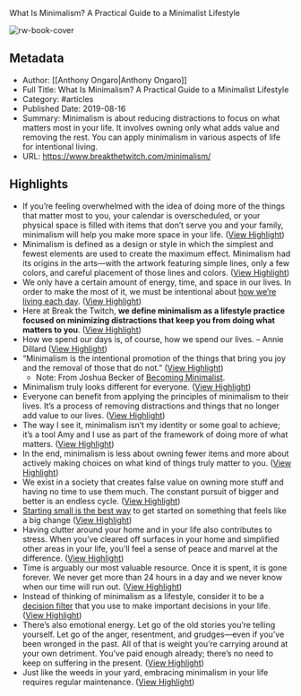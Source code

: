 What Is Minimalism? A Practical Guide to a Minimalist Lifestyle

![rw-book-cover](https://www.breakthetwitch.com/wp-content/uploads/2019/08/What-Is-Minimalism-Pin.jpg)

## Metadata
- Author: [[Anthony Ongaro|Anthony Ongaro]]
- Full Title: What Is Minimalism? A Practical Guide to a Minimalist Lifestyle
- Category: #articles
- Published Date: 2019-08-16
- Summary: Minimalism is about reducing distractions to focus on what matters most in your life. It involves owning only what adds value and removing the rest. You can apply minimalism in various aspects of life for intentional living.
- URL: https://www.breakthetwitch.com/minimalism/

## Highlights
- If you’re feeling overwhelmed with the idea of doing more of the things that matter most to you, your calendar is overscheduled, or your physical space is filled with items that don’t serve you and your family, minimalism will help you make more space in your life. ([View Highlight](https://read.readwise.io/read/01hwvxv1qh04k4pwev6qp9nbfs))
- Minimalism is defined as a design or style in which the simplest and fewest elements are used to create the maximum effect. Minimalism had its origins in the arts—with the artwork featuring simple lines, only a few colors, and careful placement of those lines and colors. ([View Highlight](https://read.readwise.io/read/01hwvxwe8bw3fvbhwrcbwpn533))
- We only have a certain amount of energy, time, and space in our lives. In order to make the most of it, we must be intentional about [how we’re living each day](https://www.breakthetwitch.com/how-we-spend-our-days/). ([View Highlight](https://read.readwise.io/read/01hwvxxnaz8kqwzygvqqgf75wf))
- Here at Break the Twitch, **we define minimalism as a lifestyle practice focused on minimizing distractions that keep you from doing what matters to you**. ([View Highlight](https://read.readwise.io/read/01hwvxwm15xn4tx76jktz4wced))
- How we spend our days is, of course, how we spend our lives.
  – Annie Dillard ([View Highlight](https://read.readwise.io/read/01hwvxy4gzkzp8rnxx706tsa41))
- “Minimalism is the intentional promotion of the things that bring you joy and the removal of those that do not.” ([View Highlight](https://read.readwise.io/read/01hwvxzm77y3h8e8cr4bpxzf9d))
    - Note: From Joshua Becker of [Becoming Minimalist](https://www.becomingminimalist.com/).
- Minimalism truly looks different for everyone. ([View Highlight](https://read.readwise.io/read/01hwvy35hv9deewtcdn4c981sa))
- Everyone can benefit from applying the principles of minimalism to their lives. It’s a process of removing distractions and things that no longer add value to our lives. ([View Highlight](https://read.readwise.io/read/01hwvy4r9swm2sva3satf25c93))
- The way I see it, minimalism isn’t my identity or some goal to achieve; it’s a tool Amy and I use as part of the framework of doing more of what matters. ([View Highlight](https://read.readwise.io/read/01hwvy6bqmd0xyv4qvax54yfg2))
- In the end, minimalism is less about owning fewer items and more about actively making choices on what kind of things truly matter to you. ([View Highlight](https://read.readwise.io/read/01hwvy6v5bb04nm8pw1164dn5w))
- We exist in a society that creates false value on owning more stuff and having no time to use them much. The constant pursuit of bigger and better is an endless cycle. ([View Highlight](https://read.readwise.io/read/01hwvy7w5m131473h52tk8d5tq))
- [Starting small is the best way](https://www.breakthetwitch.com/small-change-massive-results/) to get started on something that feels like a big change ([View Highlight](https://read.readwise.io/read/01hwvy9qe1sxztqb0cphrxnwma))
- Having clutter around your home and in your life also contributes to stress. When you’ve cleared off surfaces in your home and simplified other areas in your life, you’ll feel a sense of peace and marvel at the difference. ([View Highlight](https://read.readwise.io/read/01hwvyfyy5f55qsry5rye4pq3f))
- Time is arguably our most valuable resource. Once it is spent, it is gone forever. We never get more than 24 hours in a day and we never know when our time will run out. ([View Highlight](https://read.readwise.io/read/01hwvygcfa7hmcaj9nrkb6dz71))
- Instead of thinking of minimalism as a lifestyle, consider it to be a [decision filter](https://www.breakthetwitch.com/decision-filter/) that you use to make important decisions in your life. ([View Highlight](https://read.readwise.io/read/01hwvyksfx2bf1zk0ydjt6wq8j))
- There’s also emotional energy. Let go of the old stories you’re telling yourself. Let go of the anger, resentment, and grudges—even if you’ve been wronged in the past. All of that is weight you’re carrying around at your own detriment. You’ve paid enough already; there’s no need to keep on suffering in the present. ([View Highlight](https://read.readwise.io/read/01hwvytvf9qa5dx1qw05jz31yj))
- Just like the weeds in your yard, embracing minimalism in your life requires regular maintenance. ([View Highlight](https://read.readwise.io/read/01hwvyxcan2dfb293xx98y0t4v))

